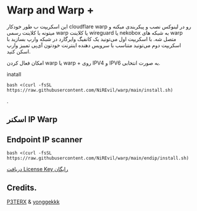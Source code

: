 # Warp and Warp +

 این اسکریپت ب طور خودکار cloudflare warp رو در لینوکس نصب و پیکربندی میکنه و میتونه با کلاینت رسمی warp یا کلاینت wireguard یا nekobox به شبکه های warp متصل شه.
با اسکریپت اول می‌تونید یک کانفیگ وایرگارد در شبکه وارپ بسازید
با اسکریپت دوم می‌تونید متناسب با سرویس دهنده اینترنت خودتون آی‌پی تمییز وارپ اسکن کنید.
 
 امکان فعال کردن warp یا warp + روی IPV4 و IPV6 به صورت انتخابی.

inatall
```
bash <(curl -fsSL https://raw.githubusercontent.com/NiREvil/warp/main/install.sh)
```


.

## اسکنر IP Warp 
## Endpoint IP scanner
```
bash <(curl -fsSL https://raw.githubusercontent.com/NiREvil/warp/main/endip/install.sh)
```
[دریافت License Key رایگان](https://t.me/generatewarpplusbot)

## Credits.
[P3TERX](https://github.com/P3TERX/warp.sh) & [yonggekkk](https://github.com/yonggekkk?tab=repositories)

